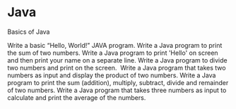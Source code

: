 # Java

 Basics of Java 
 
Write a basic “Hello, World!” JAVA program.
Write a Java program to print the sum of two numbers.
Write a Java program to print 'Hello' on screen and then print your name on a separate line.
Write a Java program to divide two numbers and print on the screen. 
Write a Java program that takes two numbers as input and display the product of two numbers.
Write a Java program to print the sum (addition), multiply, subtract, divide and remainder of two numbers.
Write a Java program that takes three numbers as input to calculate and print the average of the numbers.

